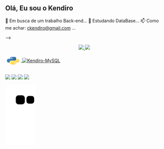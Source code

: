 ## Olá, Eu sou o Kendiro
🔭 Em busca de um trabalho Back-end...
🌱 Estudando DataBase...
📫 Como me achar: ckendiro@gmail.com ...


-->

<div align="center">
<a href="https://github.com/KendiroDev">
  <img height="180em" src="https://github-readme-stats.vercel.app/api?username=KendiroDev&show_icons=true&theme=dark&include_all_commits=true&count_private=true"/>
  <img height="180em" src="https://github-readme-stats.vercel.app/api/top-langs/?username=KendiroDev&layout=compact&langs_count=7&theme=dark"/>
</div>

<div style="display: inline_block"><br>

  <img align="center" alt="Kendiro-Python" height="30" width="50" src="https://raw.githubusercontent.com/devicons/devicon/master/icons/python/python-original.svg">
  <img align="center" alt="Kendiro-MySQL" height="30" width="50" src="https://cdn.jsdelivr.net/gh/devicons/devicon/icons/mysql/mysql-original-wordmark.svg">
</div>
  
##
  
<div>
  <a href="https://www.instagram.com/_kendiro/" target="_blank"><img src="https://img.shields.io/badge/-Instagram-%23E4405F?style=for-the-badge&logo=instagram&logoColor=white" target="_blank"></a>
  <a href="https://www.facebook.com/caio.kendiro.1" target="_blank"><img src= "https://img.shields.io/badge/Facebook-1877F2?style=for-the-badge&logo=facebook&logoColor=white" target="_blank"></a>
  <a href="https://www.linkedin.com/in/caio-kendiro-551b051b1/" target="_blank"><img src="https://img.shields.io/badge/-LinkedIn-%230077B5?style=for-the-badge&logo=linkedin&logoColor=white" target="_blank"></a>
  <a href = "mailto:ckendiro@gmail.com"><img src="https://img.shields.io/badge/-Gmail-%23333?style=for-the-badge&logo=gmail&logoColor=white" target="_blank"></a>
  
   ![Snake animation](https://github.com/KendiroDev/KendiroDev/blob/output/github-contribution-grid-snake.svg)
   
   
   </div>
